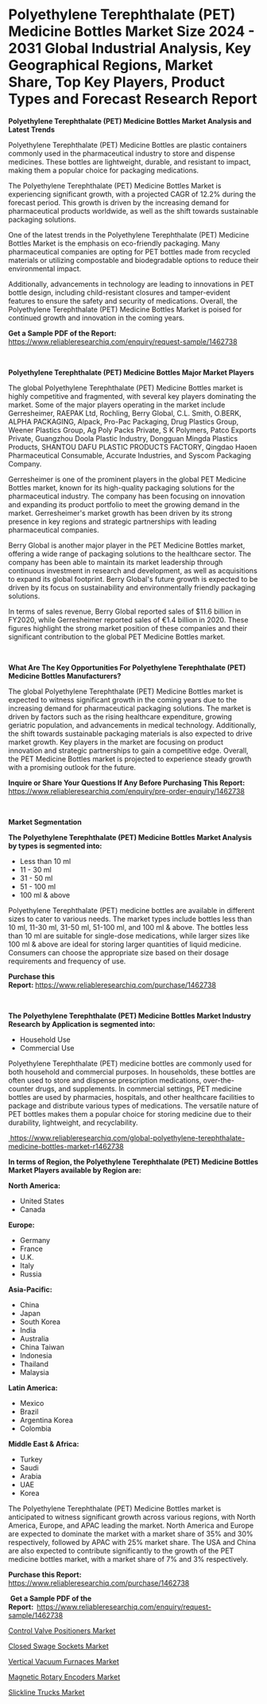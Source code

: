 <p><h1>Polyethylene Terephthalate (PET) Medicine Bottles Market Size 2024 - 2031 Global Industrial Analysis, Key Geographical Regions, Market Share, Top Key Players, Product Types and Forecast Research Report</h1></p><p><strong>Polyethylene Terephthalate (PET) Medicine Bottles Market Analysis and Latest Trends</strong></p>
<p><p>Polyethylene Terephthalate (PET) Medicine Bottles are plastic containers commonly used in the pharmaceutical industry to store and dispense medicines. These bottles are lightweight, durable, and resistant to impact, making them a popular choice for packaging medications.</p><p>The Polyethylene Terephthalate (PET) Medicine Bottles Market is experiencing significant growth, with a projected CAGR of 12.2% during the forecast period. This growth is driven by the increasing demand for pharmaceutical products worldwide, as well as the shift towards sustainable packaging solutions.</p><p>One of the latest trends in the Polyethylene Terephthalate (PET) Medicine Bottles Market is the emphasis on eco-friendly packaging. Many pharmaceutical companies are opting for PET bottles made from recycled materials or utilizing compostable and biodegradable options to reduce their environmental impact.</p><p>Additionally, advancements in technology are leading to innovations in PET bottle design, including child-resistant closures and tamper-evident features to ensure the safety and security of medications. Overall, the Polyethylene Terephthalate (PET) Medicine Bottles Market is poised for continued growth and innovation in the coming years.</p></p>
<p><strong>Get a Sample PDF of the Report:&nbsp;</strong> <a href="https://www.reliableresearchiq.com/enquiry/request-sample/1462738">https://www.reliableresearchiq.com/enquiry/request-sample/1462738</a></p>
<p>&nbsp;</p>
<p><strong>Polyethylene Terephthalate (PET) Medicine Bottles Major Market Players</strong></p>
<p><p>The global Polyethylene Terephthalate (PET) Medicine Bottles market is highly competitive and fragmented, with several key players dominating the market. Some of the major players operating in the market include Gerresheimer, RAEPAK Ltd, Rochling, Berry Global, C.L. Smith, O.BERK, ALPHA PACKAGING, Alpack, Pro-Pac Packaging, Drug Plastics Group, Weener Plastics Group, Ag Poly Packs Private, S K Polymers, Patco Exports Private, Guangzhou Doola Plastic Industry, Dongguan Mingda Plastics Products, SHANTOU DAFU PLASTIC PRODUCTS FACTORY, Qingdao Haoen Pharmaceutical Consumable, Accurate Industries, and Syscom Packaging Company.</p><p>Gerresheimer is one of the prominent players in the global PET Medicine Bottles market, known for its high-quality packaging solutions for the pharmaceutical industry. The company has been focusing on innovation and expanding its product portfolio to meet the growing demand in the market. Gerresheimer's market growth has been driven by its strong presence in key regions and strategic partnerships with leading pharmaceutical companies.</p><p>Berry Global is another major player in the PET Medicine Bottles market, offering a wide range of packaging solutions to the healthcare sector. The company has been able to maintain its market leadership through continuous investment in research and development, as well as acquisitions to expand its global footprint. Berry Global's future growth is expected to be driven by its focus on sustainability and environmentally friendly packaging solutions.</p><p>In terms of sales revenue, Berry Global reported sales of $11.6 billion in FY2020, while Gerresheimer reported sales of €1.4 billion in 2020. These figures highlight the strong market position of these companies and their significant contribution to the global PET Medicine Bottles market.</p></p>
<p>&nbsp;</p>
<p><strong>What Are The Key Opportunities For Polyethylene Terephthalate (PET) Medicine Bottles Manufacturers?</strong></p>
<p><p>The global Polyethylene Terephthalate (PET) Medicine Bottles market is expected to witness significant growth in the coming years due to the increasing demand for pharmaceutical packaging solutions. The market is driven by factors such as the rising healthcare expenditure, growing geriatric population, and advancements in medical technology. Additionally, the shift towards sustainable packaging materials is also expected to drive market growth. Key players in the market are focusing on product innovation and strategic partnerships to gain a competitive edge. Overall, the PET Medicine Bottles market is projected to experience steady growth with a promising outlook for the future.</p></p>
<p><strong>Inquire or Share Your Questions If Any Before Purchasing This Report:</strong> <a href="https://www.reliableresearchiq.com/enquiry/pre-order-enquiry/1462738">https://www.reliableresearchiq.com/enquiry/pre-order-enquiry/1462738</a></p>
<p>&nbsp;</p>
<p><strong>Market Segmentation</strong></p>
<p><strong>The Polyethylene Terephthalate (PET) Medicine Bottles Market Analysis by types is segmented into:</strong></p>
<p><ul><li>Less than 10 ml</li><li>11 - 30 ml</li><li>31 - 50 ml</li><li>51 - 100 ml</li><li>100 ml & above</li></ul></p>
<p><p>Polyethylene Terephthalate (PET) medicine bottles are available in different sizes to cater to various needs. The market types include bottles less than 10 ml, 11-30 ml, 31-50 ml, 51-100 ml, and 100 ml & above. The bottles less than 10 ml are suitable for single-dose medications, while larger sizes like 100 ml & above are ideal for storing larger quantities of liquid medicine. Consumers can choose the appropriate size based on their dosage requirements and frequency of use.</p></p>
<p><strong>Purchase this Report:&nbsp;</strong><a href="https://www.reliableresearchiq.com/purchase/1462738">https://www.reliableresearchiq.com/purchase/1462738</a></p>
<p>&nbsp;</p>
<p><strong>The Polyethylene Terephthalate (PET) Medicine Bottles Market Industry Research by Application is segmented into:</strong></p>
<p><ul><li>Household Use</li><li>Commercial Use</li></ul></p>
<p><p>Polyethylene Terephthalate (PET) medicine bottles are commonly used for both household and commercial purposes. In households, these bottles are often used to store and dispense prescription medications, over-the-counter drugs, and supplements. In commercial settings, PET medicine bottles are used by pharmacies, hospitals, and other healthcare facilities to package and distribute various types of medications. The versatile nature of PET bottles makes them a popular choice for storing medicine due to their durability, lightweight, and recyclability.</p></p>
<p><a href="https://www.reliableresearchiq.com/global-polyethylene-terephthalate-medicine-bottles-market-r1462738">&nbsp;https://www.reliableresearchiq.com/global-polyethylene-terephthalate-medicine-bottles-market-r1462738</a></p>
<p><strong>In terms of Region, the Polyethylene Terephthalate (PET) Medicine Bottles Market Players available by Region are:</strong></p>
<p>
    <p> <strong> North America: </strong>
        <ul>
            <li>United States</li>
            <li>Canada</li>
        </ul>
        </p> 
    <p> <strong> Europe: </strong>
        <ul>
            <li>Germany</li>
            <li>France</li>
            <li>U.K.</li>
            <li>Italy</li>
            <li>Russia</li>
        </ul>
        </p> 
    <p> <strong> Asia-Pacific: </strong>
        <ul>
            <li>China</li>
            <li>Japan</li>
            <li>South Korea</li>
            <li>India</li>
            <li>Australia</li>
            <li>China Taiwan</li>
            <li>Indonesia</li>
            <li>Thailand</li>
            <li>Malaysia</li>
        </ul>
        </p> 
    <p> <strong> Latin America: </strong>
        <ul>
            <li>Mexico</li>
            <li>Brazil</li>
            <li>Argentina Korea</li>
            <li>Colombia</li>
        </ul>
        </p> 
    <p> <strong> Middle East & Africa: </strong>
        <ul>
            <li>Turkey</li>
            <li>Saudi</li>
            <li>Arabia</li>
            <li>UAE</li>
            <li>Korea</li>
        </ul>
    </p>
    </p>
<p><p>The Polyethylene Terephthalate (PET) Medicine Bottles market is anticipated to witness significant growth across various regions, with North America, Europe, and APAC leading the market. North America and Europe are expected to dominate the market with a market share of 35% and 30% respectively, followed by APAC with 25% market share. The USA and China are also expected to contribute significantly to the growth of the PET medicine bottles market, with a market share of 7% and 3% respectively.</p></p>
<p><strong>Purchase this Report: </strong><a href="https://www.reliableresearchiq.com/purchase/1462738">https://www.reliableresearchiq.com/purchase/1462738</a></p>
<p>&nbsp;<strong>Get a Sample PDF of the Report:&nbsp;&nbsp;</strong><a href="https://www.reliableresearchiq.com/enquiry/request-sample/1462738">https://www.reliableresearchiq.com/enquiry/request-sample/1462738</a></p>
<p><strong></strong></p>
<p><p><a href="https://medium.com/@hassen.nww/control-valve-positioners-market-size-share-trends-analysis-report-by-end-use-oil-and-gas-59fb9d8729a1">Control Valve Positioners Market</a></p><p><a href="https://medium.com/@scottroberts2661/closed-swage-sockets-market-forecasts-market-trends-and-impact-analysis-2024-2031-95e700c275f4">Closed Swage Sockets Market</a></p><p><a href="https://medium.com/@sagorhossaincs33_80453/vertical-vacuum-furnaces-market-outlook-complete-industry-analysis-2024-to-2031-3a7ac272a6d4">Vertical Vacuum Furnaces Market</a></p><p><a href="https://medium.com/@eltaoberts/evaluating-global-magnetic-rotary-encoders-market-trends-and-growth-opportunities-by-region-type-7a6fff034d34">Magnetic Rotary Encoders Market</a></p><p><a href="https://medium.com/@sdonald04328/global-slickline-trucks-market-analysis-trends-forecasts-and-growth-opportunities-2024-2031-a22372f74cff">Slickline Trucks Market</a></p></p>